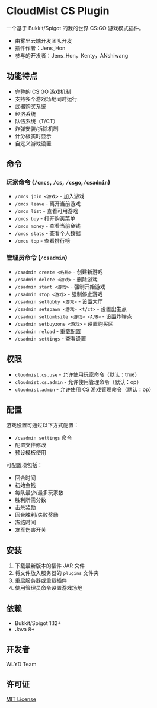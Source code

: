 # CloudMist CS Plugin

一个基于 Bukkit/Spigot 的我的世界 CS:GO 游戏模式插件。
- 由雾里云端开发团队开发
- 插件作者：Jens_Hon
- 参与的开发者：Jens_Hon，Kenty，ANshiwang

## 功能特点

- 完整的 CS:GO 游戏机制
- 支持多个游戏场地同时运行
- 武器购买系统
- 经济系统
- 队伍系统（T/CT）
- 炸弹安装/拆除机制
- 计分板实时显示
- 自定义游戏设置

## 命令

### 玩家命令 (`/cmcs`, `/cs`, `/csgo`,`/csadmin`)

- `/cmcs join <游戏>` - 加入游戏
- `/cmcs leave` - 离开当前游戏
- `/cmcs list` - 查看可用游戏
- `/cmcs buy` - 打开购买菜单
- `/cmcs money` - 查看当前金钱
- `/cmcs stats` - 查看个人数据
- `/cmcs top` - 查看排行榜

### 管理员命令 (`/csadmin`)

- `/csadmin create <名称>` - 创建新游戏
- `/csadmin delete <游戏>` - 删除游戏
- `/csadmin start <游戏>` - 强制开始游戏
- `/csadmin stop <游戏>` - 强制停止游戏
- `/csadmin setlobby <游戏>` - 设置大厅
- `/csadmin setspawn <游戏> <t/ct>` - 设置出生点
- `/csadmin setbombsite <游戏> <A/B>` - 设置炸弹点
- `/csadmin setbuyzone <游戏>` - 设置购买区
- `/csadmin reload` - 重载配置
- `/csadmin settings` - 查看设置

## 权限

- `cloudmist.cs.use` - 允许使用玩家命令（默认：true）
- `cloudmist.cs.admin` - 允许使用管理命令（默认：op）
- `cloudmist.admin` - 允许使用 CS 游戏管理命令（默认：op）

## 配置

游戏设置可通过以下方式配置：

- `/csadmin settings` 命令
- 配置文件修改
- 预设模板使用

可配置项包括：
- 回合时间
- 初始金钱
- 每队最少/最多玩家数
- 胜利所需分数
- 击杀奖励
- 回合胜利/失败奖励
- 冻结时间
- 友军伤害开关

## 安装

1. 下载最新版本的插件 JAR 文件
2. 将文件放入服务器的 `plugins` 文件夹
3. 重启服务器或重载插件
4. 使用管理员命令设置游戏场地

## 依赖

- Bukkit/Spigot 1.12+ 
- Java 8+

## 开发者

WLYD Team

## 许可证

[MIT License](LICENSE)
